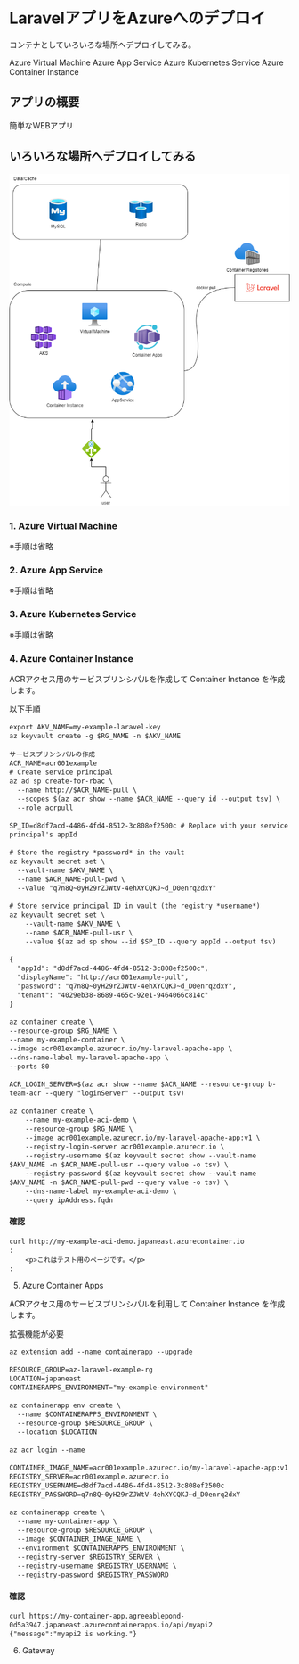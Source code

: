 # LaravelアプリをAzureへのデプロイ

コンテナとしていろいろな場所へデプロイしてみる。

Azure Virtual Machine
Azure App Service
Azure Kubernetes Service
Azure Container Instance

## アプリの概要
簡単なWEBアプリ

## いろいろな場所へデプロイしてみる

![image](./workingOnAzure.png)

### 1. Azure Virtual Machine
※手順は省略

### 2. Azure App Service
※手順は省略

### 3. Azure Kubernetes Service
※手順は省略

### 4. Azure Container Instance

ACRアクセス用のサービスプリンシパルを作成して Container Instance を作成します。

以下手順
```
export AKV_NAME=my-example-laravel-key
az keyvault create -g $RG_NAME -n $AKV_NAME

サービスプリンシパルの作成
ACR_NAME=acr001example
# Create service principal
az ad sp create-for-rbac \
  --name http://$ACR_NAME-pull \
  --scopes $(az acr show --name $ACR_NAME --query id --output tsv) \
  --role acrpull

SP_ID=d8df7acd-4486-4fd4-8512-3c808ef2500c # Replace with your service principal's appId

# Store the registry *password* in the vault
az keyvault secret set \
  --vault-name $AKV_NAME \
  --name $ACR_NAME-pull-pwd \
  --value "q7n8Q~0yH29rZJWtV-4ehXYCQKJ~d_D0enrq2dxY"
  
# Store service principal ID in vault (the registry *username*)
az keyvault secret set \
    --vault-name $AKV_NAME \
    --name $ACR_NAME-pull-usr \
    --value $(az ad sp show --id $SP_ID --query appId --output tsv)

{
  "appId": "d8df7acd-4486-4fd4-8512-3c808ef2500c",
  "displayName": "http://acr001example-pull",
  "password": "q7n8Q~0yH29rZJWtV-4ehXYCQKJ~d_D0enrq2dxY",
  "tenant": "4029eb38-8689-465c-92e1-9464066c814c"
}

az container create \
--resource-group $RG_NAME \
--name my-example-container \
--image acr001example.azurecr.io/my-laravel-apache-app \
--dns-name-label my-laravel-apache-app \
--ports 80

ACR_LOGIN_SERVER=$(az acr show --name $ACR_NAME --resource-group b-team-acr --query "loginServer" --output tsv)

az container create \
    --name my-example-aci-demo \
    --resource-group $RG_NAME \
    --image acr001example.azurecr.io/my-laravel-apache-app:v1 \
    --registry-login-server acr001example.azurecr.io \
    --registry-username $(az keyvault secret show --vault-name $AKV_NAME -n $ACR_NAME-pull-usr --query value -o tsv) \
    --registry-password $(az keyvault secret show --vault-name $AKV_NAME -n $ACR_NAME-pull-pwd --query value -o tsv) \
    --dns-name-label my-example-aci-demo \
    --query ipAddress.fqdn
```
#### 確認
```
curl http://my-example-aci-demo.japaneast.azurecontainer.io
:
    <p>これはテスト用のページです。</p>
:
```
5. Azure Container Apps

ACRアクセス用のサービスプリンシパルを利用して Container Instance を作成します。

拡張機能が必要
```
az extension add --name containerapp --upgrade

RESOURCE_GROUP=az-laravel-example-rg
LOCATION=japaneast
CONTAINERAPPS_ENVIRONMENT="my-example-environment"

az containerapp env create \
  --name $CONTAINERAPPS_ENVIRONMENT \
  --resource-group $RESOURCE_GROUP \
  --location $LOCATION

az acr login --name 

CONTAINER_IMAGE_NAME=acr001example.azurecr.io/my-laravel-apache-app:v1
REGISTRY_SERVER=acr001example.azurecr.io
REGISTRY_USERNAME=d8df7acd-4486-4fd4-8512-3c808ef2500c
REGISTRY_PASSWORD=q7n8Q~0yH29rZJWtV-4ehXYCQKJ~d_D0enrq2dxY

az containerapp create \
  --name my-container-app \
  --resource-group $RESOURCE_GROUP \
  --image $CONTAINER_IMAGE_NAME \
  --environment $CONTAINERAPPS_ENVIRONMENT \
  --registry-server $REGISTRY_SERVER \
  --registry-username $REGISTRY_USERNAME \
  --registry-password $REGISTRY_PASSWORD
```

#### 確認
```
curl https://my-container-app.agreeablepond-0d5a3947.japaneast.azurecontainerapps.io/api/myapi2
{"message":"myapi2 is working."}
```

6. Gateway